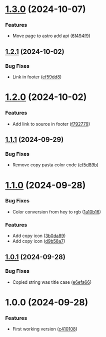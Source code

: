 # [1.3.0](https://github.com/ff6347/named-css-colors-search-react/compare/v1.2.1...v1.3.0) (2024-10-07)


### Features

* Move page to astro add api ([6f494f9](https://github.com/ff6347/named-css-colors-search-react/commit/6f494f964504b3a5bcb4252a4f5d10ec520cae05))

## [1.2.1](https://github.com/ff6347/named-css-colors-search-react/compare/v1.2.0...v1.2.1) (2024-10-02)

### Bug Fixes

- Link in footer ([ef59dd8](https://github.com/ff6347/named-css-colors-search-react/commit/ef59dd8b11252b342531da27761983c82d210ffd))

# [1.2.0](https://github.com/ff6347/named-css-colors-search-react/compare/v1.1.1...v1.2.0) (2024-10-02)

### Features

- Add link to source in footer ([f792779](https://github.com/ff6347/named-css-colors-search-react/commit/f7927798063f0f4a11d30df9ef7cfdd95b06321b))

## [1.1.1](https://github.com/ff6347/named-css-colors-search-react/compare/v1.1.0...v1.1.1) (2024-09-29)

### Bug Fixes

- Remove copy pasta color code ([cf5d89b](https://github.com/ff6347/named-css-colors-search-react/commit/cf5d89b6d66209c3b4e91e16189320896887b4ea))

# [1.1.0](https://github.com/ff6347/named-css-colors-search-react/compare/v1.0.1...v1.1.0) (2024-09-28)

### Bug Fixes

- Color conversion from hey to rgb ([1a10b16](https://github.com/ff6347/named-css-colors-search-react/commit/1a10b1613334a38ce895b99da54b2c7e7351f9f0))

### Features

- Add copy icon ([3b0da89](https://github.com/ff6347/named-css-colors-search-react/commit/3b0da89ffd867334761294ca58f4d732cf06913f))
- Add copy icon ([d9b58a7](https://github.com/ff6347/named-css-colors-search-react/commit/d9b58a709eabc70dc05dd15269051626d0b2f467))

## [1.0.1](https://github.com/ff6347/named-css-colors-search-react/compare/v1.0.0...v1.0.1) (2024-09-28)

### Bug Fixes

- Copied string was title case ([e6efa66](https://github.com/ff6347/named-css-colors-search-react/commit/e6efa66f183a55474cd20256fa92af6f1ceb55c1))

# 1.0.0 (2024-09-28)

### Features

- First working version ([c410108](https://github.com/ff6347/named-css-colors-search-react/commit/c410108152319a1574d4b0e723107512f8d3900c))
